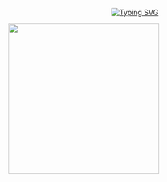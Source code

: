 <p align="center">
<a href="https://github.com/maeumdaerohae?tab=repositories"><img src="https://readme-typing-svg.demolab.com?font=Fira+Code&pause=1000&color=F7F7F7&center=true&vCenter=true&width=500&height=30&lines=42 Student;Always+learning+new+things" alt="Typing SVG" /></a>
</p>
<!--Lofiboy-->
<img src="https://media.giphy.com/media/MT5UUV1d4CXE2A37Dg/giphy.gif" width="300" height="300">

<div align="center">
  
